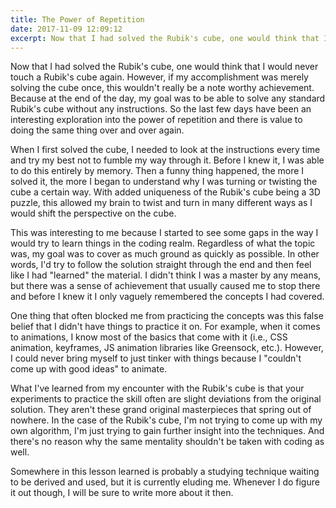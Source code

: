 ```yaml
---
title: The Power of Repetition
date: 2017-11-09 12:09:12
excerpt: Now that I had solved the Rubik's cube, one would think that I would never touch a Rubik's cube again. However, if my accomplishment was merely solving the cube once, this wouldn't really be a note worthy achievement. Because at the end of the day, my goal was to be able to solve any standard Rubik's cube without any instructions. So the last few days have been an interesting exploration into the power of repetition and there is value to doing the same thing over and over again.
---
```


Now that I had solved the Rubik's cube, one would think that I would never touch a Rubik's cube again. However, if my accomplishment was merely solving the cube once, this wouldn't really be a note worthy achievement. Because at the end of the day, my goal was to be able to solve any standard Rubik's cube without any instructions. So the last few days have been an interesting exploration into the power of repetition and there is value to doing the same thing over and over again.

When I first solved the cube, I needed to look at the instructions every time and try my best not to fumble my way through it. Before I knew it, I was able to do this entirely by memory. Then a funny thing happened, the more I solved it, the more I began to understand why I was turning or twisting the cube a certain way. With added uniqueness of the Rubik's cube being a 3D puzzle, this allowed my brain to twist and turn in many different ways as I would shift the perspective on the cube.

This was interesting to me because I started to see some gaps in the way I would try to learn things in the coding realm. Regardless of what the topic was, my goal was to cover as much ground as quickly as possible. In other words, I'd try to follow the solution straight through the end and then feel like I had "learned" the material. I didn't think I was a master by any means, but there was a sense of achievement that usually caused me to stop there and before I knew it I only vaguely remembered the concepts I had covered.

One thing that often blocked me from practicing the concepts was this false belief that I didn't have things to practice it on. For example, when it comes to animations, I know most of the basics that come with it (i.e., CSS animation, keyframes, JS animation libraries like Greensock, etc.). However, I could never bring myself to just tinker with things because I "couldn't come up with good ideas" to animate. 

What I've learned from my encounter with the Rubik's cube is that your experiments to practice the skill often are slight deviations from the original solution. They aren't these grand original masterpieces that spring out of nowhere. In the case of the Rubik's cube, I'm not trying to come up with my own algorithm, I'm just trying to gain further insight into the techniques. And there's no reason why the same mentality shouldn't be taken with coding as well.

Somewhere in this lesson learned is probably a studying technique waiting to be derived and used, but it is currently eluding me. Whenever I do figure it out though, I will be sure to write more about it then.
